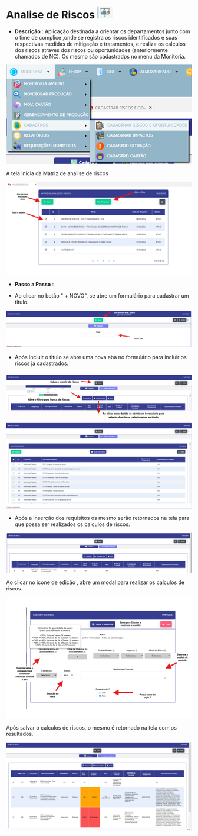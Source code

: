 # Analise de Riscos ![image.png](matriz_risco_menu.png)

- **Descrição** : Aplicação destinada a orientar os departamentos junto com o time de complice ,onde se registra os riscos identificados e suas respectivas medidas de mitigação e tratamentos, e realiza os calculos dos riscos atraves dos riscos ou oportunidades (anteriormente chamados de NC). Os mesmo são cadastradps no menu da Monitoria.

![image.png](cadastro_riscos.png)

A tela inicia da Matriz de analise de riscos 

![image.png](analise_riscos.png)

- **Passo a Passo** :

- Ao clicar no botão " + NOVO", se abre um formulário para cadastrar um titulo.

![image.png](titulo_risco.png)

- Após incluir o titulo se abre uma nova aba no formulário para incluir os riscos já cadastrados. 

![image.png](riscos_analise2.png)
![image.png](riscos_analise.png)

- Após a inserção dos requisitos os mesmo serão retornados na tela para que possa ser realizados os calculos de riscos.

![image.png](riscos_requisitos.png)

Ao clicar no icone de edição , abre um modal para realizar os calculos de riscos.

![image.png](calculo_risco.png)

Após salvar o calculos de riscos, o mesmo é retornado na tela com os resultados.

![image.png](riscos_calculados.png)